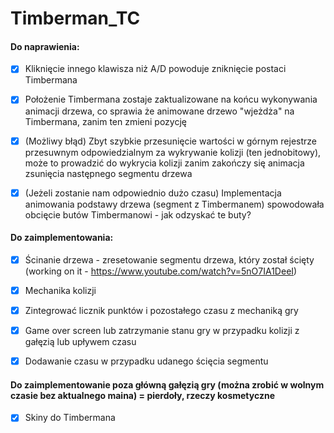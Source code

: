 # Timberman_TC

#### Do naprawienia:
- [X] Kliknięcie innego klawisza niż A/D powoduje zniknięcie postaci Timbermana
- [X] Położenie Timbermana zostaje zaktualizowane na końcu wykonywania animacji drzewa, co sprawia że animowane drzewo "wjeżdża" na Timbermana, zanim ten zmieni pozycję
- [X] (Możliwy błąd) Zbyt szybkie przesunięcie wartości w górnym rejestrze przesuwnym odpowiedzialnym za wykrywanie kolizji (ten jednobitowy), może to prowadzić do wykrycia kolizji zanim zakończy się animacja zsunięcia następnego segmentu drzewa
- [X] (Jeżeli zostanie nam odpowiednio dużo czasu) Implementacja animowania podstawy drzewa (segment z Timbermanem) spowodowała obcięcie butów Timbermanowi - jak odzyskać te buty?


#### Do zaimplementowania:
- [X] Ścinanie drzewa - zresetowanie segmentu drzewa, który został ścięty (working on it - https://www.youtube.com/watch?v=5nO7IA1DeeI)
- [X] Mechanika kolizji
- [X] Zintegrować licznik punktów i pozostałego czasu z mechaniką gry
- [X] Game over screen lub zatrzymanie stanu gry w przypadku kolizji z gałęzią lub upływem czasu
- [X] Dodawanie czasu w przypadku udanego ścięcia segmentu


#### Do zaimplementowanie poza główną gałęzią gry (można zrobić w wolnym czasie bez aktualnego maina) = pierdoły, rzeczy kosmetyczne
- [X] Skiny do Timbermana


